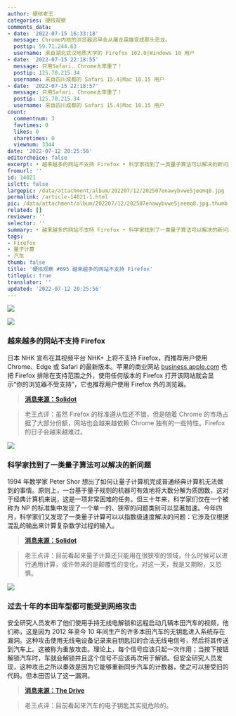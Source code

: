 ```yaml
---
author: 硬核老王
categories: 硬核观察
comments_data:
- date: '2022-07-15 16:33:18'
  message: Chrome内核的浏览器迟早会从屠龙英雄变成那头恶龙。
  postip: 59.71.244.63
  username: 来自湖北武汉地质大学的 Firefox 102.0|Windows 10 用户
- date: '2022-07-15 22:18:55'
  message: 只用Safari. Chrome太笨重了！
  postip: 125.70.215.34
  username: 来自四川成都的 Safari 15.4|Mac 10.15 用户
- date: '2022-07-15 22:18:57'
  message: 只用Safari. Chrome太笨重了！
  postip: 125.70.215.34
  username: 来自四川成都的 Safari 15.4|Mac 10.15 用户
count:
  commentnum: 3
  favtimes: 0
  likes: 0
  sharetimes: 0
  viewnum: 3344
date: '2022-07-12 20:25:56'
editorchoice: false
excerpt: • 越来越多的网站不支持 Firefox • 科学家找到了一类量子算法可以解决的新问题 • 过去十年的本田车型都可能受到网络攻击
fromurl: ''
id: 14821
islctt: false
largepic: /data/attachment/album/202207/12/202507enawybvwe5jeemq8.jpg
permalink: /article-14821-1.html
pic: /data/attachment/album/202207/12/202507enawybvwe5jeemq8.jpg.thumb.jpg
related: []
reviewer: ''
selector: ''
summary: • 越来越多的网站不支持 Firefox • 科学家找到了一类量子算法可以解决的新问题 • 过去十年的本田车型都可能受到网络攻击
tags:
- Firefox
- 量子计算
- 汽车
thumb: false
title: '硬核观察 #695 越来越多的网站不支持 Firefox'
titlepic: true
translator: ''
updated: '2022-07-12 20:25:56'
---
```


![](/data/attachment/album/202207/12/202507enawybvwe5jeemq8.jpg)


![](/data/attachment/album/202207/12/202518jma8z85hasm88i1f.jpg)


### 越来越多的网站不支持 Firefox


日本 NHK 宣布在其视频平台 NHK+ 上将不支持 Firefox，而推荐用户使用 Chrome、Edge 或 Safari 的最新版本。苹果的商业网站 [business.apple.com](http://business.apple.com/) 也把 Firefox 排除在支持范围之外，使用任何版本的 Firefox 打开该网站就会显示“你的浏览器不受支持”，它也推荐用户使用 Firefox 外的浏览器。



> 
> **[消息来源：Solidot](https://www.solidot.org/story?sid=72096)**
> 
> 
> 



> 
> 老王点评：虽然 Firefox 的标准遵从性还不错，但是随着 Chrome 的市场占据了大部分份额，网站也会越来越依赖 Chrome 独有的一些特性。Firefox 的日子会越来越难过。
> 
> 
> 


![](/data/attachment/album/202207/12/202529lvzs50cmljsdzvss.jpg)


### 科学家找到了一类量子算法可以解决的新问题


1994 年数学家 Peter Shor 想出了如何让量子计算机完成普通经典计算机无法做到的事情。原则上，一台基于量子规则的机器可有效地将大数分解为质因数，这对于经典计算机来说，这是一项非常困难的任务。但三十年来，科学家们仅在一个被称为 NP 的标准集中发现了一个单一的、狭窄的问题类别可以显著加速。今年四月，科学家们又发现了一类量子计算可以以指数级速度解决的问题：它涉及仅根据混乱的输出来计算复杂数学过程的输入。



> 
> **[消息来源：Solidot](https://www.solidot.org/story?sid=72102)**
> 
> 
> 



> 
> 老王点评：目前看起来量子计算还只能用在很狭窄的领域，什么时候可以进行通用计算，或许带来的是颠覆性的变化，对这一天，我是又期盼，又恐惧。
> 
> 
> 


![](/data/attachment/album/202207/12/202542n9tfkj8b6unfwnnu.jpg)


### 过去十年的本田车型都可能受到网络攻击


安全研究人员发布了他们使用手持无线电解锁和远程启动几辆本田汽车的视频，他们称，这是因为 2012 年至今 10 年间生产的许多本田汽车的无钥匙进入系统存在漏洞。这种攻击使用无线电设备记录来自钥匙扣的合法无线电信号，然后将其传送到汽车上。这被称为重放攻击。理论上，每个信号应该只起一次作用；当按下按钮解锁汽车时，车就会解锁并且这个信号不应该再次用于解锁。但安全研究人员发现，这种攻击之所以奏效是因为它能够重新同步汽车的计数器，使之可以接受旧的代码。但本田否认了这一漏洞。



> 
> **[消息来源：The Drive](https://www.thedrive.com/news/i-tried-the-honda-keyfob-hack-on-my-own-car-it-totally-worked)**
> 
> 
> 



> 
> 老王点评：目前看起来汽车的电子钥匙其实挺危险的。
> 
> 
>